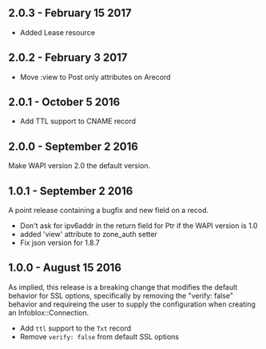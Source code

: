## 2.0.3 - February 15 2017
* Added Lease resource

## 2.0.2 - February 3 2017
* Move :view to Post only attributes on Arecord

## 2.0.1 - October 5 2016
* Add TTL support to CNAME record

## 2.0.0 - September 2 2016
Make WAPI version 2.0 the default version. 

## 1.0.1 - September 2 2016
A point release containing a bugfix and new field on a recod.

* Don't ask for ipv6addr in the return field for Ptr if the WAPI version is 1.0
* added 'view' attribute to zone_auth setter
* Fix json version for 1.8.7 

## 1.0.0 - August 15 2016
As implied, this release is a breaking change that modifies the default
behavior for SSL options, specifically by removing the "verify: false" behavior
and requireing the user to supply the configuration when creating an 
Infoblox::Connection.

* Add `ttl` support to the `Txt` record
* Remove `verify: false` from default SSL options
